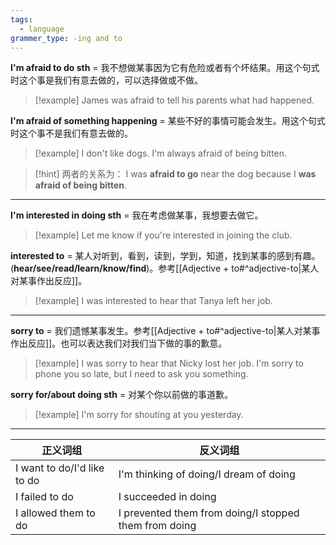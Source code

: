 ```yaml
---
tags:
  - language
grammer_type: -ing and to
---
```

**I'm afraid to do sth** = 我不想做某事因为它有危险或者有个坏结果。用这个句式时这个事是我们有意去做的，可以选择做或不做。

> [!example]
> James was afraid to tell his parents what had happened.

**I'm afraid of something happening** = 某些不好的事情可能会发生。用这个句式时这个事不是我们有意去做的。

> [!example]
> I don't like dogs. I'm always afraid of being bitten.

> [!hint]
> 两者的关系为：
> I was **afraid to go** near the dog because I **was afraid of being bitten**.

---

**I'm interested in doing sth** = 我在考虑做某事，我想要去做它。

> [!example]
> Let me know if you're interested in joining the club.

**interested to** = 某人对听到，看到，读到，学到，知道，找到某事的感到有趣。(**hear/see/read/learn/know/find**)。参考[[Adjective + to#^adjective-to|某人对某事作出反应]]。

> [!example]
> I was interested to hear that Tanya left her job.

---

**sorry to** = 我们遗憾某事发生。参考[[Adjective + to#^adjective-to|某人对某事作出反应]]。也可以表达我们对我们当下做的事的歉意。

> [!example]
> I was sorry to hear that Nicky lost her job.
> I'm sorry to phone you so late, but I need to ask you something.

**sorry for/about doing sth** = 对某个你以前做的事道歉。

> [!example]
> I'm sorry for shouting at you yesterday.

---

| 正义词组                    | 反义词组                                              |
| --------------------------- | ----------------------------------------------------- |
| I want to do/I'd like to do | I'm thinking of doing/I dream of doing                |
| I failed to do              | I succeeded in doing                                  |
| I allowed them to do        | I prevented them from doing/I stopped them from doing |
